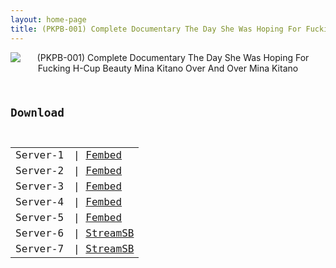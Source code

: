 ```yaml
---
layout: home-page
title: (PKPB-001) Complete Documentary The Day She Was Hoping For Fucking H-Cup Beauty Mina Kitano Over And Over Mina Kitano
---
```

<center>
<img src="https://blogger.googleusercontent.com/img/b/R29vZ2xl/AVvXsEjlil0VinbzdlIvEJoEah3LxAnTlYlUEhzQ_fNeE3MxqJC7N0REg09KYAr6zWutxoaYH_Vvhe3w5RGiPE2sZk1z0vaPtwnPwpqxeyPqADLAnePe_4u0wXNCxn3yPDPKRgdQIw2WAE5R1WjJEuOYk6VYpafXCi8hgLR_Pp46DusvFuM0NZgULIcUCRcn/s16000/pkpb001pl.jpg" alt="(PKPB-001) Complete Documentary The Day She Was Hoping For Fucking H-Cup Beauty Mina Kitano Over And Over Mina Kitano">
</center>
<pre><code>
<h2>Download</h2>
<table><tbody>
<tr>
<td>Server-1</td>
<td>| <a href="https://fakyutube.com/f/7j70mtgw2-6dw4l" target="_blank">Fembed</a></td>
</tr>
<tr>
<td>Server-2</td>
<td>| <a href="https://watchjavnow.xyz/f/r2j0gae031j-d88" target="_blank">Fembed</a><br /></td>
</tr>
<tr>
<td>Server-3</td>
<td>| <a href="https://mycloudzz.com/f/qxgelueqmdm13n8" target="_blank">Fembed</a></td>
</tr>
<tr>
<td>Server-4</td>
<td>| <a href="https://mycloudzz.com/f/-jq1rcpe4x55487" target="_blank">Fembed</a></td>
</tr>
<tr>
<td>Server-5</td>
<td>| <a href="https://mycloudzz.com/f/5j6e7cdp-8wwgeg" target="_blank">Fembed</a></td>
</tr>
<tr>
<td>Server-6</td>
<td>| <a href="https://streamsb.net/fdhdozpsuubw.html" target="_blank">StreamSB</a></td>
</tr>
<tr>
<td>Server-7</td>
<td>| <a href="https://javside.com/owdpekh929p6.html" target="_blank">StreamSB</a><br /></td>
</tr>
</tbody></table>
</code></pre>
